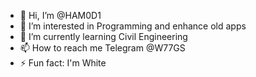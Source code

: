 - 👋 Hi, I’m @HAM0D1
- 👀 I’m interested in Programming and enhance old apps
- 🌱 I’m currently learning Civil Engineering 
- 📫 How to reach me Telegram @W77GS
- ⚡ Fun fact: I'm White

<!---
HAM0D1/HAM0D1 is a ✨ special ✨ repository because its `README.md` (this file) appears on your GitHub profile.
You can click the Preview link to take a look at your changes.
--->
